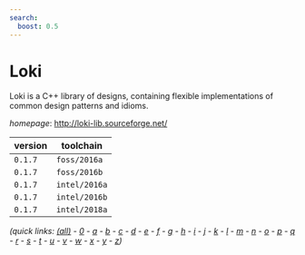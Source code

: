 ```yaml
---
search:
  boost: 0.5
---
```

# Loki

Loki is a C++ library of designs, containing flexible implementations of common design patterns and   idioms.

*homepage*: <http://loki-lib.sourceforge.net/>

version | toolchain
--------|----------
``0.1.7`` | ``foss/2016a``
``0.1.7`` | ``foss/2016b``
``0.1.7`` | ``intel/2016a``
``0.1.7`` | ``intel/2016b``
``0.1.7`` | ``intel/2018a``


*(quick links: [(all)](../index.md) - [0](../0/index.md) - [a](../a/index.md) - [b](../b/index.md) - [c](../c/index.md) - [d](../d/index.md) - [e](../e/index.md) - [f](../f/index.md) - [g](../g/index.md) - [h](../h/index.md) - [i](../i/index.md) - [j](../j/index.md) - [k](../k/index.md) - [l](../l/index.md) - [m](../m/index.md) - [n](../n/index.md) - [o](../o/index.md) - [p](../p/index.md) - [q](../q/index.md) - [r](../r/index.md) - [s](../s/index.md) - [t](../t/index.md) - [u](../u/index.md) - [v](../v/index.md) - [w](../w/index.md) - [x](../x/index.md) - [y](../y/index.md) - [z](../z/index.md))*

